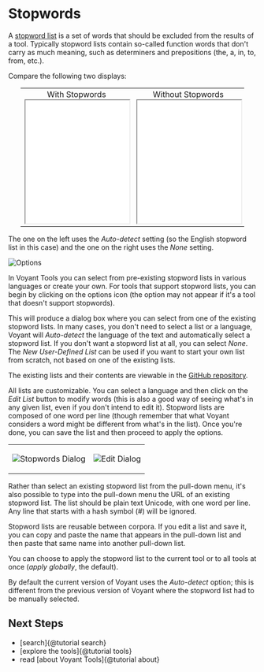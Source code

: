 # Stopwords

A [stopword list](https://en.wikipedia.org/wiki/Stop_words) is a set of words that should be excluded from the results 
of a tool. Typically stopword lists contain so-called function words that don't carry as much meaning, such as 
determiners and prepositions (the, a, in, to, from, etc.).

Compare the following two displays:

<table style="width: 90%; margin-left: auto; margin-right: auto;"><tr>
<td style="text-align: center;">With Stopwords<br /><iframe src="../tool/Cirrus/?useReferer=true" style="width: 100%; height: 250px; margin-left: auto; margin-right: auto;"></iframe></td>
<td style="text-align: center;">Without Stopwords<br /><iframe src="../tool/Cirrus/?useReferer=true&stopList=none" style="width: 100%; height: 250px; margin-left: auto; margin-right: auto;"></iframe></td>
</tr></table>

The one on the left uses the _Auto-detect_ setting (so the English stopword list in this case) and the one on the right 
uses the _None_ setting.

<div style="max-width: 350px">

![Options](imgs/ui/stopwords/options.png)

</div>

In Voyant Tools you can select from pre-existing stopword lists in 
various languages or create your own. For tools that support stopword lists, you can begin by clicking on the options 
icon (the option may not appear if it's a tool that doesn't support stopwords).

This will produce a dialog box where you can select from one of the existing stopword lists. In many cases, you don't 
need to select a list or a language, Voyant will _Auto-detect_ the language of the text and automatically select a 
stopword list. If you don't want a stopword list at all, you can select _None_. The _New User-Defined List_ can be 
used if you want to start your own list from scratch, not based on one of the existing lists.

The existing lists and their contents are viewable in the [GitHub repository](https://github.com/voyanttools/trombone/tree/master/src/main/resources/org/voyanttools/trombone/stopwords).

All lists are customizable. You can select a language and then click on the _Edit List_ button to modify words (this is 
also a good way of seeing what's in any given list, even if you don't intend to edit it). Stopword lists are composed 
of one word per line (though remember that what Voyant considers a word might be different from what's in the list). 
Once you're done, you can save the list and then proceed to apply the options.

<table style="max-width: 900px;"><tr>
<td><div style="max-width: 450px;">

![Stopwords Dialog](imgs/ui/stopwords/dialog.png)

</div></td>
<td><div style="max-width: 300px;">

![Edit Dialog](imgs/ui/stopwords/edit.png)

</div></td>
</tr></table>

Rather than select an existing stopword list from the pull-down menu, it's also possible to type into the pull-down 
menu the URL of an existing stopword list. The list should be plain text Unicode, with one word per line. Any line 
that starts with a hash symbol (#) will be ignored.

Stopword lists are reusable between corpora. If you edit a list and save it, you can copy and paste the name that 
appears in the pull-down list and then paste that same name into another pull-down list.

You can choose to apply the stopword list to the current tool or to all tools at once (_apply globally_, the default).

By default the current version of Voyant uses the _Auto-detect_ option; this is different from the previous version of 
Voyant where the stopword list had to be manually selected.

## Next Steps

* [search]{@tutorial search}
* [explore the tools]{@tutorial tools}
* read [about Voyant Tools]{@tutorial about}
